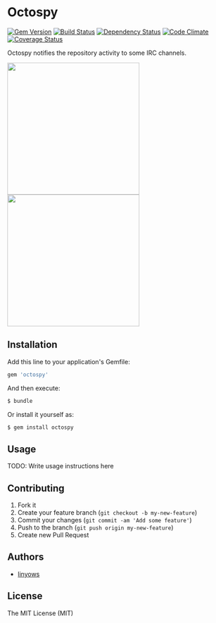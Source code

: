 Octospy
=======

[![Gem Version](https://badge.fury.io/rb/octospy.png)][gem]
[![Build Status](https://secure.travis-ci.org/linyows/octospy.png?branch=master)][travis]
[![Dependency Status](https://gemnasium.com/linyows/octospy.png?travis)][gemnasium]
[![Code Climate](https://codeclimate.com/github/linyows/octospy.png)][codeclimate]
[![Coverage Status](https://coveralls.io/repos/linyows/octospy/badge.png?branch=master)][coveralls]

[gem]: https://rubygems.org/gems/octospy
[travis]: http://travis-ci.org/linyows/octospy
[gemnasium]: https://gemnasium.com/linyows/octospy
[codeclimate]: https://codeclimate.com/github/linyows/octospy
[coveralls]: https://coveralls.io/r/linyows/octospy

Octospy notifies the repository activity to some IRC channels.

<img src="http://octodex.github.com/images/daftpunktocat-thomas.gif" width="300">
<img src="http://octodex.github.com/images/daftpunktocat-guy.gif" width="300">

Installation
------------

Add this line to your application's Gemfile:

```ruby
gem 'octospy'
```

And then execute:

```sh
$ bundle
```

Or install it yourself as:

```sh
$ gem install octospy
```

Usage
-----

TODO: Write usage instructions here

Contributing
------------

1. Fork it
2. Create your feature branch (`git checkout -b my-new-feature`)
3. Commit your changes (`git commit -am 'Add some feature'`)
4. Push to the branch (`git push origin my-new-feature`)
5. Create new Pull Request

Authors
-------

- [linyows](https://github.com/linyows)

License
-------

The MIT License (MIT)
